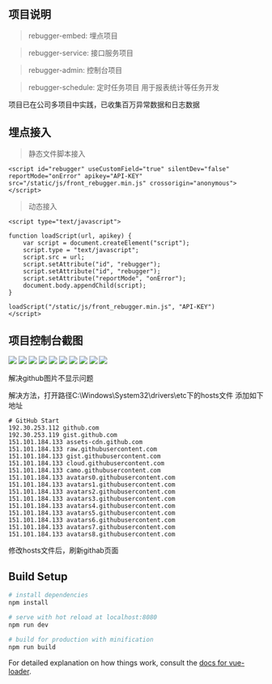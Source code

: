 ## 项目说明

> rebugger-embed: 埋点项目

> rebugger-service: 接口服务项目

> rebugger-admin:  控制台项目

> rebugger-schedule: 定时任务项目 用于报表统计等任务开发

项目已在公司多项目中实践，已收集百万异常数据和日志数据

## 埋点接入

> 静态文件脚本接入

```
<script id="rebugger" useCustomField="true" silentDev="false" reportMode="onError" apikey="API-KEY" src="/static/js/front_rebugger.min.js" crossorigin="anonymous"></script>
```
> 动态接入

```
<script type="text/javascript">

function loadScript(url, apikey) {
    var script = document.createElement("script");
    script.type = "text/javascript";
    script.src = url;
    script.setAttribute("id", "rebugger");
    script.setAttribute("id", "rebugger");
    script.setAttribute("reportMode", "onError");
    document.body.appendChild(script);
}

loadScript("/static/js/front_rebugger.min.js", "API-KEY")
</script>
```
## 项目控制台截图

<img src="https://gitee.com/_pure/codes/dn4u2bw65zxemfklcao9i45/raw?blob_name=rebugger1.png" >

<img src="https://gitee.com/_pure/codes/dn4u2bw65zxemfklcao9i45/raw?blob_name=rebugger2.png" >

<img src="https://gitee.com/_pure/codes/dn4u2bw65zxemfklcao9i45/raw?blob_name=rebugger3.png" >

<img src="https://gitee.com/_pure/codes/dn4u2bw65zxemfklcao9i45/raw?blob_name=rebugger4.png" >

<img src="https://gitee.com/_pure/codes/ve2q9k657h0yfnlbcruij93/raw?blob_name=rebugger5.png" >

<img src="https://gitee.com/_pure/codes/ve2q9k657h0yfnlbcruij93/raw?blob_name=rebugger6.png" >

<img src="https://gitee.com/_pure/codes/ve2q9k657h0yfnlbcruij93/raw?blob_name=rebugger7.png" >

<img src="https://gitee.com/_pure/codes/ve2q9k657h0yfnlbcruij93/raw?blob_name=rebugger8.png" >

<img src="https://gitee.com/_pure/codes/ve2q9k657h0yfnlbcruij93/raw?blob_name=rebugger9.png" >

<img src="https://gitee.com/_pure/codes/ve2q9k657h0yfnlbcruij93/raw?blob_name=rebugger10.png" >

解决github图片不显示问题

解决方法，打开路径C:\Windows\System32\drivers\etc下的hosts文件 添加如下地址
```
# GitHub Start 
192.30.253.112 github.com
192.30.253.119 gist.github.com
151.101.184.133 assets-cdn.github.com
151.101.184.133 raw.githubusercontent.com
151.101.184.133 gist.githubusercontent.com
151.101.184.133 cloud.githubusercontent.com
151.101.184.133 camo.githubusercontent.com
151.101.184.133 avatars0.githubusercontent.com
151.101.184.133 avatars1.githubusercontent.com
151.101.184.133 avatars2.githubusercontent.com
151.101.184.133 avatars3.githubusercontent.com
151.101.184.133 avatars4.githubusercontent.com
151.101.184.133 avatars5.githubusercontent.com
151.101.184.133 avatars6.githubusercontent.com
151.101.184.133 avatars7.githubusercontent.com
151.101.184.133 avatars8.githubusercontent.com
```
修改hosts文件后，刷新githab页面

## Build Setup

```bash
# install dependencies
npm install

# serve with hot reload at localhost:8080
npm run dev

# build for production with minification
npm run build
```

For detailed explanation on how things work, consult the [docs for vue-loader](http://vuejs.github.io/vue-loader).
